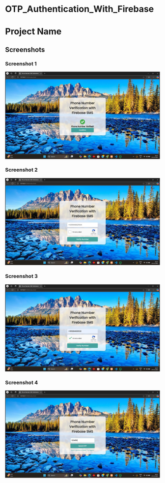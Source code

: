 # OTP_Authentication_With_Firebase
# Project Name

## Screenshots

### Screenshot 1
![Screenshot 1](./Screenshot%20(736).png)

### Screenshot 2
![Screenshot 2](./Screenshot%20(733).png)

### Screenshot 3
![Screenshot 3](./Screenshot%20(734).png)

### Screenshot 4
![Screenshot 4](./Screenshot%20(735).png)
